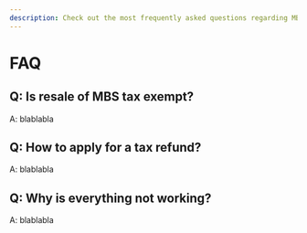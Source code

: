 ```yaml
---
description: Check out the most frequently asked questions regarding MBS payment
---
```


# FAQ

## Q: Is resale of MBS tax exempt?

A: blablabla

## Q: How to apply for a tax refund?

A: blablabla

## Q: Why is everything not working?

A: blablabla

